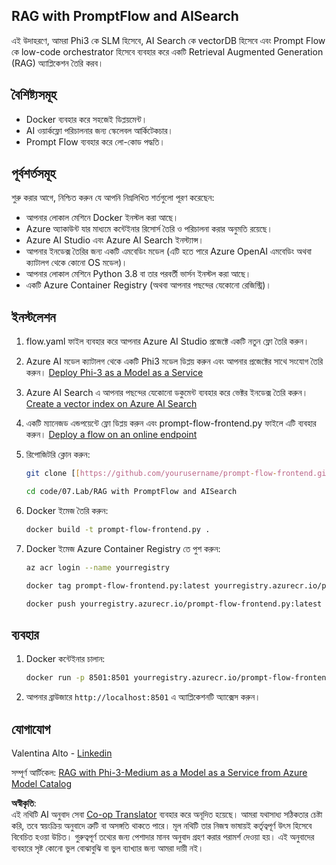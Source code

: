 <!--
CO_OP_TRANSLATOR_METADATA:
{
  "original_hash": "8ec74e4a49934dad78bc52dcb898359c",
  "translation_date": "2025-07-16T17:07:16+00:00",
  "source_file": "code/07.Lab/RAG_with_PromptFlow_and_AISearch/README.md",
  "language_code": "bn"
}
-->
## RAG with PromptFlow and AISearch

এই উদাহরণে, আমরা Phi3 কে SLM হিসেবে, AI Search কে vectorDB হিসেবে এবং Prompt Flow কে low-code orchestrator হিসেবে ব্যবহার করে একটি Retrieval Augmented Generation (RAG) অ্যাপ্লিকেশন তৈরি করব।

## বৈশিষ্ট্যসমূহ

- Docker ব্যবহার করে সহজেই ডিপ্লয়মেন্ট।
- AI ওয়ার্কফ্লো পরিচালনার জন্য স্কেলেবল আর্কিটেকচার।
- Prompt Flow ব্যবহার করে লো-কোড পদ্ধতি।

## পূর্বশর্তসমূহ

শুরু করার আগে, নিশ্চিত করুন যে আপনি নিম্নলিখিত শর্তগুলো পূরণ করেছেন:

- আপনার লোকাল মেশিনে Docker ইনস্টল করা আছে।
- Azure অ্যাকাউন্ট যার মাধ্যমে কন্টেইনার রিসোর্স তৈরি ও পরিচালনা করার অনুমতি রয়েছে।
- Azure AI Studio এবং Azure AI Search ইনস্ট্যান্স।
- আপনার ইনডেক্স তৈরির জন্য একটি এমবেডিং মডেল (এটি হতে পারে Azure OpenAI এমবেডিং অথবা ক্যাটালগ থেকে কোনো OS মডেল)।
- আপনার লোকাল মেশিনে Python 3.8 বা তার পরবর্তী ভার্সন ইনস্টল করা আছে।
- একটি Azure Container Registry (অথবা আপনার পছন্দের যেকোনো রেজিস্ট্রি)।

## ইনস্টলেশন

1. flow.yaml ফাইল ব্যবহার করে আপনার Azure AI Studio প্রজেক্টে একটি নতুন ফ্লো তৈরি করুন।
2. Azure AI মডেল ক্যাটালগ থেকে একটি Phi3 মডেল ডিপ্লয় করুন এবং আপনার প্রজেক্টের সাথে সংযোগ তৈরি করুন। [Deploy Phi-3 as a Model as a Service](https://learn.microsoft.com/azure/machine-learning/how-to-deploy-models-phi-3?view=azureml-api-2&tabs=phi-3-mini)
3. Azure AI Search এ আপনার পছন্দের যেকোনো ডকুমেন্ট ব্যবহার করে ভেক্টর ইনডেক্স তৈরি করুন। [Create a vector index on Azure AI Search](https://learn.microsoft.com/azure/search/search-how-to-create-search-index?tabs=portal)
4. একটি ম্যানেজড এন্ডপয়েন্টে ফ্লো ডিপ্লয় করুন এবং prompt-flow-frontend.py ফাইলে এটি ব্যবহার করুন। [Deploy a flow on an online endpoint](https://learn.microsoft.com/azure/ai-studio/how-to/flow-deploy)
5. রিপোজিটরি ক্লোন করুন:

    ```sh
    git clone [[https://github.com/yourusername/prompt-flow-frontend.git](https://github.com/microsoft/Phi-3CookBook.git)](https://github.com/microsoft/Phi-3CookBook.git)
    
    cd code/07.Lab/RAG with PromptFlow and AISearch
    ```

6. Docker ইমেজ তৈরি করুন:

    ```sh
    docker build -t prompt-flow-frontend.py .
    ```

7. Docker ইমেজ Azure Container Registry তে পুশ করুন:

    ```sh
    az acr login --name yourregistry
    
    docker tag prompt-flow-frontend.py:latest yourregistry.azurecr.io/prompt-flow-frontend.py:latest
    
    docker push yourregistry.azurecr.io/prompt-flow-frontend.py:latest
    ```

## ব্যবহার

1. Docker কন্টেইনার চালান:

    ```sh
    docker run -p 8501:8501 yourregistry.azurecr.io/prompt-flow-frontend.py:latest
    ```

2. আপনার ব্রাউজারে `http://localhost:8501` এ অ্যাপ্লিকেশনটি অ্যাক্সেস করুন।

## যোগাযোগ

Valentina Alto - [Linkedin](https://www.linkedin.com/in/valentina-alto-6a0590148/)

সম্পূর্ণ আর্টিকেল: [RAG with Phi-3-Medium as a Model as a Service from Azure Model Catalog](https://medium.com/@valentinaalto/rag-with-phi-3-medium-as-a-model-as-a-service-from-azure-model-catalog-62e1411948f3)

**অস্বীকৃতি**:  
এই নথিটি AI অনুবাদ সেবা [Co-op Translator](https://github.com/Azure/co-op-translator) ব্যবহার করে অনূদিত হয়েছে। আমরা যথাসাধ্য সঠিকতার চেষ্টা করি, তবে স্বয়ংক্রিয় অনুবাদে ত্রুটি বা অসঙ্গতি থাকতে পারে। মূল নথিটি তার নিজস্ব ভাষায়ই কর্তৃত্বপূর্ণ উৎস হিসেবে বিবেচিত হওয়া উচিত। গুরুত্বপূর্ণ তথ্যের জন্য পেশাদার মানব অনুবাদ গ্রহণ করার পরামর্শ দেওয়া হয়। এই অনুবাদের ব্যবহারে সৃষ্ট কোনো ভুল বোঝাবুঝি বা ভুল ব্যাখ্যার জন্য আমরা দায়ী নই।